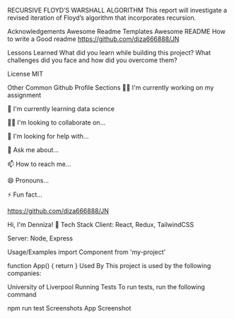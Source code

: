 RECURSIVE FLOYD’S WARSHALL ALGORITHM
This report will investigate a revised iteration of Floyd’s algorithm that incorporates recursion.

Acknowledgements
Awesome Readme Templates
Awesome README
How to write a Good readme
https://github.com/diza666888/JN

Lessons Learned
What did you learn while building this project? What challenges did you face and how did you overcome them?

License
MIT

Other Common Github Profile Sections
👩‍💻 I'm currently working on my assignment

🧠 I'm currently learning data science

👯‍♀️ I'm looking to collaborate on...

🤔 I'm looking for help with...

💬 Ask me about...

📫 How to reach me...

😄 Pronouns...

⚡️ Fun fact...

https://github.com/diza666888/JN

Hi, I'm Denniza! 👋
Tech Stack
Client: React, Redux, TailwindCSS

Server: Node, Express

Usage/Examples
import Component from 'my-project'

function App() {
  return <Component />
}
Used By
This project is used by the following companies:

University of Liverpool
Running Tests
To run tests, run the following command

  npm run test
Screenshots
App Screenshot
